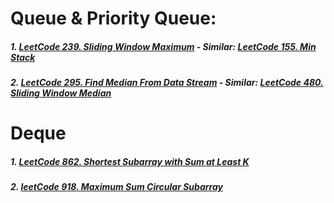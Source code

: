 # Queue & Priority Queue:
##### 1. [LeetCode 239. Sliding Window Maximum](/src/leetcode/p201to250/LeetCode239SlidingWindowMaximum.java) - Similar: [LeetCode 155. Min Stack](/src/leetcode/p151to200/LeetCode155MinStack.java)
##### 2. [LeetCode 295. Find Median From Data Stream](/src/leetcode/p251to300/LeetCode295FindMedianFromDataStream.kt) - Similar: [LeetCode 480. Sliding Window Median](/src/leetcode/p451to500/LeetCode480SlidingWindowMedian.java)
# Deque
##### 1. [LeetCode 862. Shortest Subarray with Sum at Least K](/src/leetcode/p851to900/LeetCode862ShortestSubarrayWithSumAtLeastK.kt)
##### 2. [leetCode 918. Maximum Sum Circular Subarray](/src/leetcode/p901to950/LeetCode918MaximumSumCircularSubarray.java)
